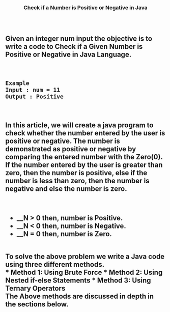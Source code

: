 <h3 align="center">Check if a Number is Positive or Negative in Java<h3/>
<h2><h2/>
<br/>

Given an integer num input the objective is to write a code to Check if a Given Number is Positive or Negative in Java Language.

<br/>

```
Example
Input : num = 11
Output : Positive
```

<br/>

In this article, we will create a java program to check whether the number entered by the user is positive or negative. The number is demonstrated as positive or negative by comparing the entered number with the Zero(0). If the number entered by the user is greater than zero, then the number is positive, else if the number is less than zero, then the number is negative and else the number is zero.

&nbsp;&nbsp;

 * __N > 0 then, number is Positive.
 * __N < 0 then, number is Negative.
 * __N = 0 then, number is Zero.
 <br/>
To solve the above problem we write a Java code using three different methods.
<br/>
 *   Method 1: Using Brute Force
 *   Method 2: Using Nested if-else Statements
 *   Method 3: Using Ternary Operators
 <br/>
The Above methods are discussed in depth in the sections below.


